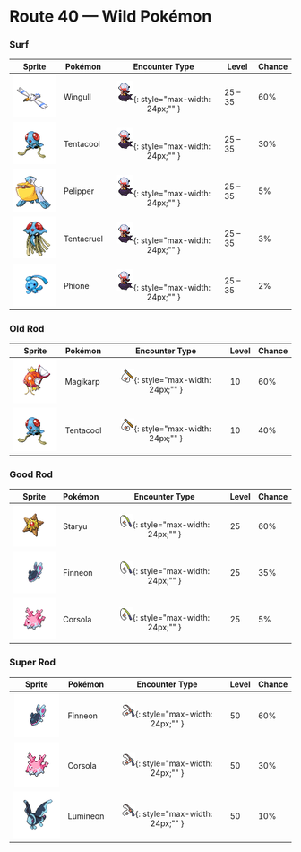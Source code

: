 # Route 40 — Wild Pokémon

### Surf

| Sprite | Pokémon | Encounter Type | Level | Chance |
|:------:|---------|:--------------:|-------|--------|
| ![Wingull](../../assets/sprites/wingull/front.gif "Wingull: It soars on updrafts without flapping its wings. It makes a nest on sheer cliffs at the sea’s edge.") | Wingull | ![Surf](../../assets/encounter_types/surf.png "Surf"){: style="max-width: 24px;"" } | 25 – 35 | 60% |
| ![Tentacool](../../assets/sprites/tentacool/front.gif "Tentacool: It drifts aimlessly in waves. Very difficult to see in water, it may not be noticed until it stings.") | Tentacool | ![Surf](../../assets/encounter_types/surf.png "Surf"){: style="max-width: 24px;"" } | 25 – 35 | 30% |
| ![Pelipper](../../assets/sprites/pelipper/front.gif "Pelipper: It protects its young in its beak. It bobs on waves, resting on them on days when the waters are calm.") | Pelipper | ![Surf](../../assets/encounter_types/surf.png "Surf"){: style="max-width: 24px;"" } | 25 – 35 | 5% |
| ![Tentacruel](../../assets/sprites/tentacruel/front.gif "Tentacruel: In battle, it extends all 80 of its tentacles to entrap its opponent inside a poisonous net.") | Tentacruel | ![Surf](../../assets/encounter_types/surf.png "Surf"){: style="max-width: 24px;"" } | 25 – 35 | 3% |
| ![Phione](../../assets/sprites/phione/front.gif "Phione: When the water warms, they inflate the flotation sac on their heads and drift languidly on the sea in packs.") | Phione | ![Surf](../../assets/encounter_types/surf.png "Surf"){: style="max-width: 24px;"" } | 25 – 35 | 2% |

### Old Rod

| Sprite | Pokémon | Encounter Type | Level | Chance |
|:------:|---------|:--------------:|-------|--------|
| ![Magikarp](../../assets/sprites/magikarp/front.gif "Magikarp: For no reason, it jumps and splashes about, making it easy for predators like PIDGEOTTO to catch it mid-jump.") | Magikarp | ![Old Rod](../../assets/encounter_types/old_rod.png "Old Rod"){: style="max-width: 24px;"" } | 10 | 60% |
| ![Tentacool](../../assets/sprites/tentacool/front.gif "Tentacool: It drifts aimlessly in waves. Very difficult to see in water, it may not be noticed until it stings.") | Tentacool | ![Old Rod](../../assets/encounter_types/old_rod.png "Old Rod"){: style="max-width: 24px;"" } | 10 | 40% |

### Good Rod

| Sprite | Pokémon | Encounter Type | Level | Chance |
|:------:|---------|:--------------:|-------|--------|
| ![Staryu](../../assets/sprites/staryu/front.gif "Staryu: Even if its body is torn, it can regenerate as long as the glowing central core remains intact.") | Staryu | ![Good Rod](../../assets/encounter_types/good_rod.png "Good Rod"){: style="max-width: 24px;"" } | 25 | 60% |
| ![Finneon](../../assets/sprites/finneon/front.gif "Finneon: Swimming and fluttering its two tail fins, it looks like a BEAUTIFLY. At night, the patterns on its tail fins softly shine.") | Finneon | ![Good Rod](../../assets/encounter_types/good_rod.png "Good Rod"){: style="max-width: 24px;"" } | 25 | 35% |
| ![Corsola](../../assets/sprites/corsola/front.gif "Corsola: In a south-sea nation, the people live in communities that are built on groups of these Pokémon.") | Corsola | ![Good Rod](../../assets/encounter_types/good_rod.png "Good Rod"){: style="max-width: 24px;"" } | 25 | 5% |

### Super Rod

| Sprite | Pokémon | Encounter Type | Level | Chance |
|:------:|---------|:--------------:|-------|--------|
| ![Finneon](../../assets/sprites/finneon/front.gif "Finneon: Swimming and fluttering its two tail fins, it looks like a BEAUTIFLY. At night, the patterns on its tail fins softly shine.") | Finneon | ![Super Rod](../../assets/encounter_types/super_rod.png "Super Rod"){: style="max-width: 24px;"" } | 50 | 60% |
| ![Corsola](../../assets/sprites/corsola/front.gif "Corsola: In a south-sea nation, the people live in communities that are built on groups of these Pokémon.") | Corsola | ![Super Rod](../../assets/encounter_types/super_rod.png "Super Rod"){: style="max-width: 24px;"" } | 50 | 30% |
| ![Lumineon](../../assets/sprites/lumineon/front.gif "Lumineon: LUMINEON swimming in the darkness of the deep sea look like stars shining in the night sky.") | Lumineon | ![Super Rod](../../assets/encounter_types/super_rod.png "Super Rod"){: style="max-width: 24px;"" } | 50 | 10% |

